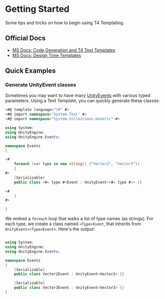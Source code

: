 # Getting Started

Some tips and tricks on how to begin using T4 Templating.

## Official Docs

- [MS Docs: Code Generation and T4 Text Templates](https://docs.microsoft.com/en-us/visualstudio/modeling/code-generation-and-t4-text-templates)
- [MS Docs: Design Time Templates](https://docs.microsoft.com/en-us/visualstudio/modeling/design-time-code-generation-by-using-t4-text-templates)

## Quick Examples

### Generate UnityEvent classes

Sometimes you may want to have many [UnityEvents](https://docs.unity3d.com/Manual/UnityEvents.html) with various typed parameters. Using a Text Template, you can quickly generate these classes:

```cs
<#@ template language="C#" #>
<#@ import namespace="System.Text" #>
<#@ import namespace="System.Collections.Generic" #>

using System;
using UnityEngine;
using UnityEngine.Events;

namespace Events
{

<#
    foreach (var type in new string[] {"Vector2", "Vector3"})
    {
#>
    [Serializable]
    public class <#= type #>Event : UnityEvent<<#= type #>> {}

<#
    }
#>

}
```

We embed a `foreach` loop that walks a list of type names (as strings). For each type, we create a class named `<Type>Event`, that inherits from `UnityEvent<<Type>Event>`. Here's the output:

```cs

using System;
using UnityEngine;
using UnityEngine.Events;

namespace Events
{
    [Serializable]
    public class Vector2Event : UnityEvent<Vector2> {}

    [Serializable]
    public class Vector3Event : UnityEvent<Vector3> {}
}
```
